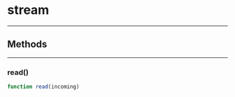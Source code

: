 <!-- @rev 956a68f77b8d1f6365f9a63a6fef1762 20ae7b -->
# stream

----




## Methods

------------------------------------------------------------------------
### read()

```js
function read(incoming) 
```



